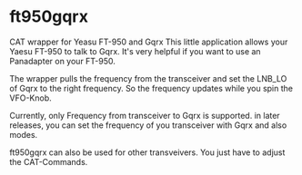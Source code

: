 # ft950gqrx
CAT wrapper for Yeasu FT-950 and Gqrx
This little application allows your Yaesu FT-950 to talk to Gqrx.
It's very helpful if you want to use an Panadapter on your FT-950.

The wrapper pulls the frequency from the transceiver and set the LNB_LO of Gqrx to the right frequency. So the frequency updates while you spin the VFO-Knob.

Currently, only Frequency from transceiver to Gqrx is supported. in later releases, you can set the frequency of you transceiver with Gqrx and also modes.

ft950gqrx can also be used for other transveivers. You just have to adjust the CAT-Commands.
